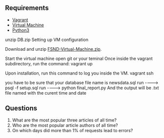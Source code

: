 ## Requirements

* [Vagrant](https://www.vagrantup.com/)
* [Virtual Machine](https://www.virtualbox.org/wiki/Download_Old_Builds_5_1)
* [Python3](https://www.python.org/downloads/)

unzip DB.zip
Setting up VM configuration

Download and unzip [FSND-Virtual-Machine.zip](https://s3.amazonaws.com/video.udacity-data.com/topher/2018/April/5acfbfa3_fsnd-virtual-machine/fsnd-virtual-machine.zip).

Start the virtual machine
open git or your teminal
Once inside the vagrant subdirectory, run the command:
vagrant up

Upon installation, run this command to log you inside the VM.
vagrant ssh

you have to be sure that your database file name is newsdata.sql
run ----> psql -f setup.sql
run ----> python final_report.py
And the output will be .txt file named with the curent time and date

## Questions 
1. What are the most popular three articles of all time?
2. Who are the most popular article authors of all time?
3. On which days did more than 1% of requests lead to errors?

